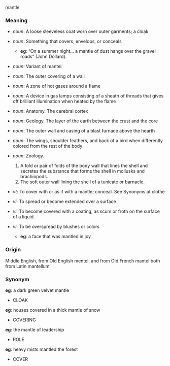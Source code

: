 mantle
### Meaning
+ _noun_: A loose sleeveless coat worn over outer garments; a cloak
+ _noun_: Something that covers, envelops, or conceals
    + __eg__: “On a summer night... a mantle of dust hangs over the gravel roads” (John Dollard).
+ _noun_: Variant of mantel
+ _noun_: The outer covering of a wall
+ _noun_: A zone of hot gases around a flame
+ _noun_: A device in gas lamps consisting of a sheath of threads that gives off brilliant illumination when heated by the flame
+ _noun_: Anatomy. The cerebral cortex
+ _noun_: Geology. The layer of the earth between the crust and the core
+ _noun_: The outer wall and casing of a blast furnace above the hearth
+ _noun_: The wings, shoulder feathers, and back of a bird when differently colored from the rest of the body
+ _noun_: Zoology.
   1. A fold or pair of folds of the body wall that lines the shell and secretes the substance that forms the shell in mollusks and brachiopods.
   2. The soft outer wall lining the shell of a tunicate or barnacle.

+ _vt_: To cover with or as if with a mantle; conceal. See Synonyms at clothe
+ _vi_: To spread or become extended over a surface
+ _vi_: To become covered with a coating, as scum or froth on the surface of a liquid.
+ _vi_: To be overspread by blushes or colors
    + __eg__: a face that was mantled in joy

### Origin

Middle English, from Old English mentel, and from Old French mantel both from Latin mantellum

### Synonym

__eg__: a dark green velvet mantle

+ CLOAK

__eg__: houses covered in a thick mantle of snow

+ COVERING

__eg__: the mantle of leadership

+ ROLE

__eg__: heavy mists mantled the forest

+ COVER


